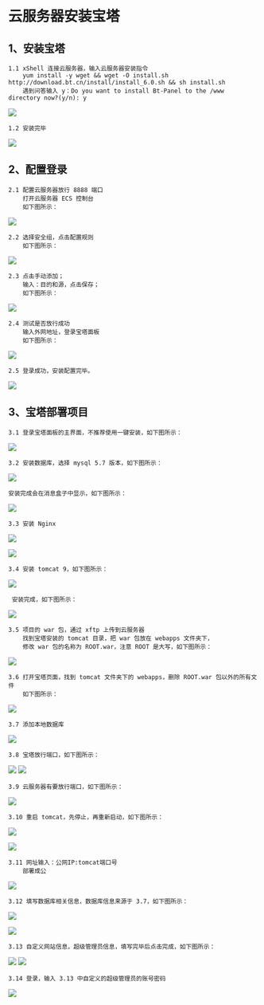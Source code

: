 # 云服务器安装宝塔

## 1、安装宝塔
    
    1.1 xShell 连接云服务器，输入云服务器安装指令
        yum install -y wget && wget -O install.sh http://download.bt.cn/install/install_6.0.sh && sh install.sh
        遇到问答输入 y：Do you want to install Bt-Panel to the /www directory now?(y/n): y

![](./bt_img/img_31.png)

    1.2 安装完毕

![](./bt_img/img_32.png)
    
## 2、配置登录
    2.1 配置云服务器放行 8888 端口
        打开云服务器 ECS 控制台
        如下图所示：

![](./bt_img/img_33.png)

    2.2 选择安全组，点击配置规则
        如下图所示：

![](./bt_img/img_37.png)

    2.3 点击手动添加；
        输入：目的和源，点击保存；
        如下图所示：

![](./bt_img/img_34.png)

    2.4 测试是否放行成功 
        输入外网地址，登录宝塔面板
        如下图所示：

![](./bt_img/img_35.png)

    2.5 登录成功，安装配置完毕。

![](./bt_img/img_36.png)

## 3、宝塔部署项目

    3.1 登录宝塔面板的主界面，不推荐使用一键安装，如下图所示：

![](./bt_img/img_38.png)

    3.2 安装数据库，选择 mysql 5.7 版本，如下图所示：

![](./bt_img/img_41.png)

    安装完成会在消息盒子中显示，如下图所示：

![](./bt_img/img_42.png)

    3.3 安装 Nginx

![](./bt_img/img_46.png)

![](./bt_img/img_50.png)

    3.4 安装 tomcat 9，如下图所示：

![](./bt_img/img_39.png)

     安装完成，如下图所示：

![](./bt_img/img_40.png)

    3.5 项目的 war 包，通过 xftp 上传到云服务器
        找到宝塔安装的 tomcat 目录，把 war 包放在 webapps 文件夹下，
        修改 war 包的名称为 ROOT.war，注意 ROOT 是大写，如下图所示：
![](./bt_img/img_48.png)

    3.6 打开宝塔页面，找到 tomcat 文件夹下的 webapps，删除 ROOT.war 包以外的所有文件
        如下图所示：

![](./bt_img/img_47.png)

    3.7 添加本地数据库

![](./bt_img/img_49.png)

    3.8 宝塔放行端口，如下图所示：
![](./bt_img/img_43.png)
![](./bt_img/img_44.png)

    3.9 云服务器有要放行端口，如下图所示：

![](./bt_img/img_45.png)

    3.10 重启 tomcat，先停止，再重新启动，如下图所示：

![](./bt_img/img_51.png)

![](./bt_img/img_52.png)

    3.11 网址输入：公网IP:tomcat端口号
        部署成公

![](./bt_img/img_53.png)

    3.12 填写数据库相关信息，数据库信息来源于 3.7，如下图所示：

![](./bt_img/img_49.png)

![](./bt_img/img_54.png)

    3.13 自定义网站信息，超级管理员信息，填写完毕后点击完成，如下图所示：

![](./bt_img/img_55.png)
![](./bt_img/img_56.png)

    3.14 登录，输入 3.13 中自定义的超级管理员的账号密码

![](./bt_img/img_57.png)